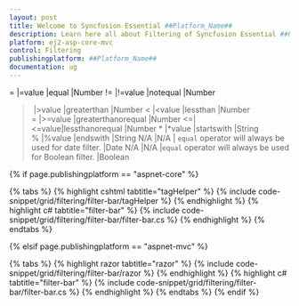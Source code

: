 ```yaml
---
layout: post
title: Welcome to Syncfusion Essential ##Platform_Name##
description: Learn here all about Filtering of Syncfusion Essential ##Platform_Name## widgets based on HTML5 and jQuery.
platform: ej2-asp-core-mvc
control: Filtering
publishingplatform: ##Platform_Name##
documentation: ug
---
```


= |=value |equal |Number
!= |!=value |notequal |Number
> |>value |greaterthan |Number
< |<value |lessthan |Number
>= |>=value |greaterthanorequal |Number
<=|<=value|lessthanorequal |Number
* |*value |startswith |String
% |%value |endswith |String
N/A |N/A | `equal` operator will always be used for date filter. |Date
N/A |N/A |`equal` operator will always be used for Boolean filter. |Boolean

{% if page.publishingplatform == "aspnet-core" %}

{% tabs %}
{% highlight cshtml tabtitle="tagHelper" %}
{% include code-snippet/grid/filtering/filter-bar/tagHelper %}
{% endhighlight %}
{% highlight c# tabtitle="filter-bar" %}
{% include code-snippet/grid/filtering/filter-bar/filter-bar.cs %}
{% endhighlight %}
{% endtabs %}

{% elsif page.publishingplatform == "aspnet-mvc" %}

{% tabs %}
{% highlight razor tabtitle="razor" %}
{% include code-snippet/grid/filtering/filter-bar/razor %}
{% endhighlight %}
{% highlight c# tabtitle="filter-bar" %}
{% include code-snippet/grid/filtering/filter-bar/filter-bar.cs %}
{% endhighlight %}
{% endtabs %}
{% endif %}



<!-- ## Filter bar template with custom component

The `FilterBarTemplate` is used to add custom components to a particular column, and does the following functions:
* `create`: Creates custom components.
* `write`: Wires events for custom components.

In the following sample, the dropdown is used as a custom component in the EmployeeID column.

{% if page.publishingplatform == "aspnet-core" %}

{% tabs %}
{% highlight cshtml tabtitle="tagHelper" %}
{% include code-snippet/grid/filter/filterbartemplate/tagHelper %}
{% endhighlight %}
{% highlight c# tabtitle="filterbartemplate" %}
{% include code-snippet/grid/filter/filterbartemplate/filterbartemplate.cs %}
{% endhighlight %}
{% endtabs %}

{% elsif page.publishingplatform == "aspnet-mvc" %}

{% tabs %}
{% highlight razor tabtitle="razor" %}
{% include code-snippet/grid/filter/filterbartemplate/razor %}
{% endhighlight %}
{% highlight c# tabtitle="filterbartemplate" %}
{% include code-snippet/grid/filter/filterbartemplate/filterbartemplate.cs %}
{% endhighlight %}
{% endtabs %}
{% endif %}



### Filter bar template with custom component

The [`filterBarTemplate`] is used to add a custom component for a particular column and this contains the following functions.
* `create` – It is used for creating custom components.
* `read` – It is used to read the Filter value selected.
* `write` - It is used to wire events for custom components.

In the following sample dropdown is used  as custom component in EmployeeID column.

{% if page.publishingplatform == "aspnet-core" %}

{% tabs %}
{% highlight cshtml tabtitle="tagHelper" %}
{% include code-snippet/grid/filtering/filterbartemplate/tagHelper %}
{% endhighlight %}
{% highlight c# tabtitle="filterbartemplate" %}
{% include code-snippet/grid/filtering/filterbartemplate/filterbartemplate.cs %}
{% endhighlight %}
{% endtabs %}

{% elsif page.publishingplatform == "aspnet-mvc" %}

{% tabs %}
{% highlight razor tabtitle="razor" %}
{% include code-snippet/grid/filtering/filterbartemplate/razor %}
{% endhighlight %}
{% highlight c# tabtitle="filterbartemplate" %}
{% include code-snippet/grid/filtering/filterbartemplate/filterbartemplate.cs %}
{% endhighlight %}
{% endtabs %}
{% endif %}



### Change default filterbar operator

You can change the default filter operator by extending `filterModule.filterOperators` property in [`DataBound`](https://help.syncfusion.com/cr/aspnetcore-js2/Syncfusion.EJ2.Grids.GridBuilder-1.html#Syncfusion_EJ2_Grids_GridBuilder_1_DataBound_System_String_) event. In the following sample,
we have changed the default operator for string typed columns as `contains` from `startsWith`.

{% if page.publishingplatform == "aspnet-core" %}

{% tabs %}
{% highlight cshtml tabtitle="tagHelper" %}
{% include code-snippet/grid/filtering/filteroptr/tagHelper %}
{% endhighlight %}
{% highlight c# tabtitle="filter" %}
{% include code-snippet/grid/filtering/filteroptr/filter.cs %}
{% endhighlight %}
{% endtabs %}

{% elsif page.publishingplatform == "aspnet-mvc" %}

{% tabs %}
{% highlight razor tabtitle="razor" %}
{% include code-snippet/grid/filtering/filteroptr/razor %}
{% endhighlight %}
{% highlight c# tabtitle="filter" %}
{% include code-snippet/grid/filtering/filteroptr/filter.cs %}
{% endhighlight %}
{% endtabs %}
{% endif %}



## Filter menu

You can enable filter menu by setting the [`FilterSettings.Type`](https://help.syncfusion.com/cr/aspnetcore-js2/Syncfusion.EJ2.Grids.Grid.html#Syncfusion_EJ2_Grids_Grid_FilterSettings?lang=typescript#type-string) as `Menu`. The filter menu UI will be rendered based on its column type, which allows you to filter data.
You can filter the records with different operators.

{% if page.publishingplatform == "aspnet-core" %}

{% tabs %}
{% highlight cshtml tabtitle="tagHelper" %}
{% include code-snippet/grid/filtering/filtermenu/tagHelper %}
{% endhighlight %}
{% highlight c# tabtitle="filtermenu" %}
{% include code-snippet/grid/filtering/filtermenu/filtermenu.cs %}
{% endhighlight %}
{% endtabs %}

{% elsif page.publishingplatform == "aspnet-mvc" %}

{% tabs %}
{% highlight razor tabtitle="razor" %}
{% include code-snippet/grid/filtering/filtermenu/razor %}
{% endhighlight %}
{% highlight c# tabtitle="filtermenu" %}
{% include code-snippet/grid/filtering/filtermenu/filtermenu.cs %}
{% endhighlight %}
{% endtabs %}
{% endif %}



> * [`AllowFiltering`](https://help.syncfusion.com/cr/aspnetcore-js2/Syncfusion.EJ2.Grids.Grid.html#Syncfusion_EJ2_Grids_Grid_AllowFiltering) must be set as true to enable filter menu.
> * Setting [`Columns.AllowFiltering`](https://help.syncfusion.com/cr/aspnetcore-js2/Syncfusion.EJ2.Grids.GridColumn.html#Syncfusion_EJ2_Grids_GridColumn_AllowFiltering) as false will prevent
 filter menu rendering for a particular column.

<!-- ### Custom component in filter menu

The `Column.Filter.ui` is used to add custom filter components to a particular column.
To implement custom filter ui, define the following functions:

* `create`:  Creates custom component.
* `write`: Wire events for custom component.
* `read`: Read the filter value from custom component.

{% if page.publishingplatform == "aspnet-core" %}

{% tabs %}
{% highlight cshtml tabtitle="tagHelper" %}
{% include code-snippet/grid/filter/customfiltermenu/tagHelper %}
{% endhighlight %}
{% highlight c# tabtitle="customfiltermenu" %}
{% include code-snippet/grid/filter/customfiltermenu/customfiltermenu.cs %}
{% endhighlight %}
{% endtabs %}

{% elsif page.publishingplatform == "aspnet-mvc" %}

{% tabs %}
{% highlight razor tabtitle="razor" %}
{% include code-snippet/grid/filter/customfiltermenu/razor %}
{% endhighlight %}
{% highlight c# tabtitle="customfiltermenu" %}
{% include code-snippet/grid/filter/customfiltermenu/customfiltermenu.cs %}
{% endhighlight %}
{% endtabs %}
{% endif %}



### Enable different filter for a column

You can use both `Menu` and `CheckBox` filter in a same Grid. To do so, set the
`Column.Filter.Type` as `Menu` or `CheckBox`.

In the following sample menu filter is enabled by default and checkbox filter is enabled for the CustomerID column using the
`Column.Filter.Type`.

{% if page.publishingplatform == "aspnet-core" %}

{% tabs %}
{% highlight cshtml tabtitle="tagHelper" %}
{% include code-snippet/grid/filtering/diffcolumnfilter/tagHelper %}
{% endhighlight %}
{% highlight c# tabtitle="diffcolumnfilter" %}
{% include code-snippet/grid/filtering/diffcolumnfilter/diffcolumnfilter.cs %}
{% endhighlight %}
{% endtabs %}

{% elsif page.publishingplatform == "aspnet-mvc" %}

{% tabs %}
{% highlight razor tabtitle="razor" %}
{% include code-snippet/grid/filtering/diffcolumnfilter/razor %}
{% endhighlight %}
{% highlight c# tabtitle="diffcolumnfilter" %}
{% include code-snippet/grid/filtering/diffcolumnfilter/diffcolumnfilter.cs %}
{% endhighlight %}
{% endtabs %}
{% endif %}



## Excel like filter

You can enable Excel like filter by defining.
[`FilterSettings.Type`](https://help.syncfusion.com/cr/aspnetcore-js2/Syncfusion.EJ2.Grids.Grid.html#Syncfusion_EJ2_Grids_Grid_FilterSettings?lang=typescript#type-string) as `Excel`.The excel menu contains an option such as Sorting, Clear filter, Sub menu for advanced filtering.

{% if page.publishingplatform == "aspnet-core" %}

{% tabs %}
{% highlight cshtml tabtitle="tagHelper" %}
{% include code-snippet/grid/filtering/excelfilter/tagHelper %}
{% endhighlight %}
{% highlight c# tabtitle="excelfilter" %}
{% include code-snippet/grid/filtering/excelfilter/excelfilter.cs %}
{% endhighlight %}
{% endtabs %}

{% elsif page.publishingplatform == "aspnet-mvc" %}

{% tabs %}
{% highlight razor tabtitle="razor" %}
{% include code-snippet/grid/filtering/excelfilter/razor %}
{% endhighlight %}
{% highlight c# tabtitle="excelfilter" %}
{% include code-snippet/grid/filtering/excelfilter/excelfilter.cs %}
{% endhighlight %}
{% endtabs %}
{% endif %}



> * By default, while opening the excel/checkbox filter in the Grid, the filter dialog will get and display the distinct data from the first 1000 records bound to the Grid to optimize performance. The remaining records will be returned as a result of the search option of the filter dialog.
> * However, we can increase the excel/checkbox filter count by modifying the `filterChoiceCount` argument value(as per our need) in the [`actionBegin`](https://help.syncfusion.com/cr/aspnetcore-js2/Syncfusion.EJ2.Grids.Grid.html#Syncfusion_EJ2_Grids_Grid_ActionBegin) event when the `requestType` is `filterchoicerequest` or `filtersearchbegin`. This is demonstrated in the below code snippet,

```typescript
function actionBegin(args: FilterEventArgs) {
    if (args.requestType === "filterchoicerequest" || args.requestType === "filtersearchbegin") {
        args.filterChoiceCount = 3000;
    }
}
```

## See also

* [Customizing filter menu operators list](./how-to/customizing-filter-menu-operators-list)
* [Customizing Filter Dialog by using an additional parameter](./how-to/add-params-for-filtering)
